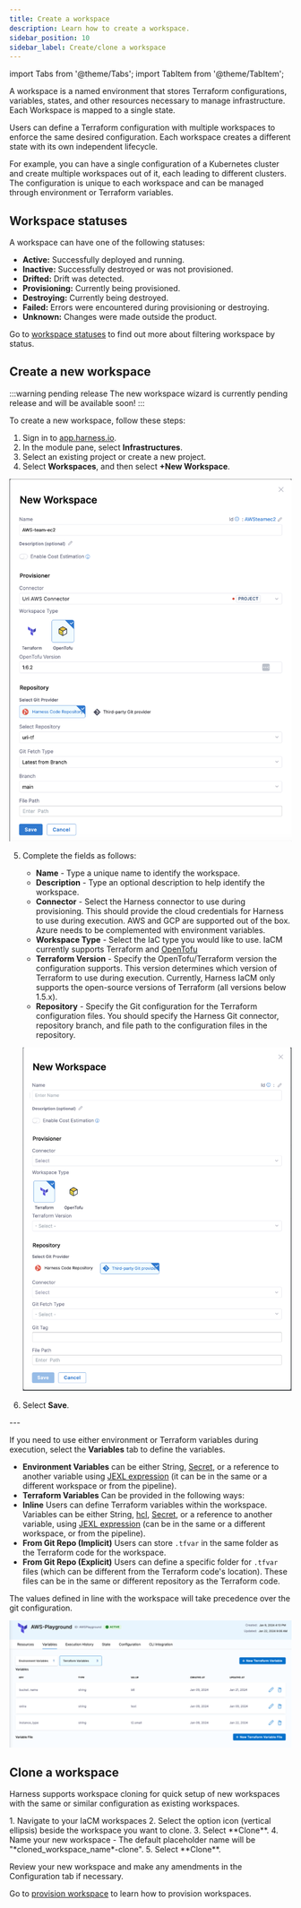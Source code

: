 ```yaml
---
title: Create a workspace
description: Learn how to create a workspace.
sidebar_position: 10
sidebar_label: Create/clone a workspace
---
```


import Tabs from '@theme/Tabs';
import TabItem from '@theme/TabItem';

A workspace is a named environment that stores Terraform configurations, variables, states, and other resources necessary to manage infrastructure. Each Workspace is mapped to a single state.

Users can define a Terraform configuration with multiple workspaces to enforce the same desired configuration. Each workspace creates a different state with its own independent lifecycle.

For example, you can have a single configuration of a Kubernetes cluster and create multiple workspaces out of it, each leading to different clusters. The configuration is unique to each workspace and can be managed through environment or Terraform variables.

## Workspace statuses
A workspace can have one of the following statuses:
- **Active:** Successfully deployed and running.
- **Inactive:** Successfully destroyed or was not provisioned.
- **Drifted:** Drift was detected.
- **Provisioning:** Currently being provisioned.
- **Destroying:** Currently being destroyed.
- **Failed:** Errors were encountered during provisioning or destroying.
- **Unknown:** Changes were made outside the product.

Go to [workspace statuses](/docs/infra-as-code-management/workspaces/worksace-statuses) to find out more about filtering workspace by status.

## Create a new workspace
<Tabs>
<TabItem value="Interactive guide">
:::warning pending release
The new workspace wizard is currently pending release and will be available soon!
:::
<DocVideo src="https://app.tango.us/app/embed/cfb68b54-eb46-42af-a622-5b76c9270598" title="Creating a New Workspace in Harness" />
</TabItem>
<TabItem value="Step-by-step" default>

To create a new workspace, follow these steps:
1. Sign in to [app.harness.io](https://app.harness.io).
2. In the module pane, select **Infrastructures**.
3. Select an existing project or create a new project.
4. Select **Workspaces**, and then select **+New Workspace**.

![Create new workspace](static/create-workspace.png)

5. Complete the fields as follows:
   * **Name** - Type a unique name to identify the workspace.
   * **Description** - Type an optional description to help identify the workspace.
   * **Connector** - Select the Harness connector to use during provisioning. This should provide the cloud credentials for Harness to use during execution. AWS and GCP are supported out of the box. Azure needs to be complemented with environment variables.
   * **Workspace Type** - Select the IaC type you would like to use. IaCM currently supports Terraform and [OpenTofu](https://opentofu.org/)
   * **Terraform Version** - Specify the OpenTofu/Terraform version the configuration supports. This version determines which version of Terraform to use during execution. Currently, Harness IaCM only supports the open-source versions of Terraform (all versions below 1.5.x).
   * **Repository** - Specify the Git configuration for the Terraform configuration files. You should specify the Harness Git connector, repository branch, and file path to the configuration files in the repository.

   ![Add workspace details](static/new-workspace.png)

6. Select **Save**.
</TabItem>
</Tabs>
---

If you need to use either environment or Terraform variables during execution, select the **Variables** tab to define the variables.
- **Environment Variables** can be either String, [Secret](/docs/category/secrets), or a reference to another variable using [JEXL expression](https://developer.harness.io/docs/platform/variables-and-expressions/harness-variables/) (it can be in the same or a different workspace or from the pipeline).
- **Terraform Variables** Can be provided in the following ways:
- **Inline** Users can define Terraform variables within the workspace. Variables can be either String, [hcl](https://developer.hashicorp.com/terraform/language/syntax/configuration), [Secret](/docs/category/secrets), or a reference to another variable, using [JEXL expression](https://developer.harness.io/docs/platform/variables-and-expressions/harness-variables/) (can be in the same or a different workspace, or from the pipeline).
- **From Git Repo (Implicit)** Users can store ``.tfvar`` in the same folder as the Terraform code for the workspace.
- **From Git Repo (Explicit)** Users can define a specific folder for ``.tfvar`` files (which can be different from the Terraform code's location). These files can be in the same or different repository as the Terraform code.

The values defined in line with the workspace will take precedence over the git configuration.

![Workspace variables](static/workspace-variables.png)

## Clone a workspace
Harness supports workspace cloning for quick setup of new workspaces with the same or similar configuration as existing workspaces.

<Tabs>
<TabItem value="Interactive guide">
<DocVideo src="https://app.tango.us/app/embed/64cc1d48-a7c5-451e-aaa8-98d3888027d4" title="Clone your workspace" />
</TabItem>
<TabItem value="Step-by-step">
   1. Navigate to your IaCM workspaces
   2. Select the option icon (vertical ellipsis) beside the workspace you want to clone.
   3. Select **Clone**.
   4. Name your new workspace
      - The default placeholder name will be "*cloned_workspace_name*-clone".
   5. Select **Clone**.

   Review your new workspace and make any amendments in the Configuration tab if necessary.
</TabItem>
</Tabs>

Go to [provision workspace](/docs/infra-as-code-management/workspaces/provision-workspace) to learn how to provision workspaces.
